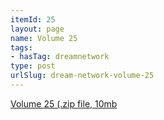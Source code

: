 ```yaml
---
itemId: 25
layout: page
name: Volume 25
tags:
- hasTag: dreamnetwork
type: post
urlSlug: dream-network-volume-25
---
```

<a href="files/Volume_25.zip" download>Volume 25 (.zip file, 10mb</a>